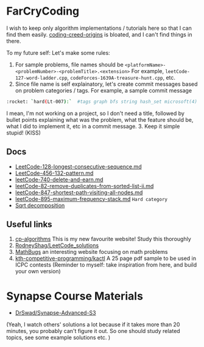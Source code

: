 # FarCryCoding
I wish to keep only algorithm implementations / tutorials here so that I can find them easily. 
[coding-creed-origins](https://github.com/fahimfarhan/coding-creed-origins) is bloated, and I can't find things in there.

To my future self: Let's make some rules:
1. For sample problems, file names should be `<platformName>-<problemNumber>-<problemTitle>.<extension>`
  For example, `leetCode-127-word-ladder.cpp`, `codeForces-1639A-treasure-hunt.cpp`, etc.
2. Since file name is self explainatory, let's create commit messages based on problem categories / tags.
  For example, a sample commit message 
```bash
:rocket: `hard(Lt-007):`  #tags graph bfs string hash_set microsoft(4) google(3)
```
  I mean, I'm not working on a project, so I don't need a title, followed by bullet points explaining what was the 
  problem, what the feature should be, what I did to implement it, etc in a commit message.
3. Keep it simple stupid! (KISS)

## Docs
* [LeetCode-128-longest-consecutive-sequence.md](./docs/leetCode/LeetCode-128-longest-consecutive-sequence.md)
* [LeetCode-456-132-pattern.md](./docs/leetCode/LeetCode-456-132-pattern.md)
* [leetCode-740-delete-and-earn.md](./docs/leetCode/leetCode-740-delete-and-earn.md)
* [leetCode-82-remove-duplicates-from-sorted-list-ii.md](./docs/leetCode/leetCode-82-remove-duplicates-from-sorted-list-ii.md)
* [leetCode-847-shortest-path-visiting-all-nodes.md](./docs/leetCode/leetCode-847-shortest-path-visiting-all-nodes.md)
* [leetCode-895-maximum-frequency-stack.md](./docs/leetCode/leetCode-895-maximum-frequency-stack.md)  `Hard category`
* [Sqrt decomposition](./docs/e-maxx-eng/sqrt_decomposition.md)

## Useful links
1. [cp-algorithms](https://cp-algorithms.com/index.html) This is my new favourite website! Study this thoroughly
2. [RodneyShag/LeetCode_solutions](https://github.com/RodneyShag/LeetCode_solutions) 
3. [MathBugs](https://st3inum.github.io/) an interesting website focusing on math problems
4. [kth-competitive-programming/kactl](https://github.com/kth-competitive-programming/kactl) A 25 page pdf sample to be used in ICPC contests (Reminder to myself: take inspiration from here, and build your own version)
# Synapse Course Materials
* [DrSwad/Synapse-Advanced-S3](https://github.com/DrSwad/Synapse-Advanced-S3)

(Yeah, I watch others' solutions a lot because if it takes more than 20 minutes, you probably can't figure it out. So one should 
study related topics, see some example solutions etc. )
